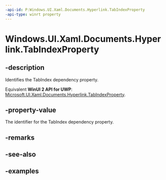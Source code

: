 ```yaml
---
-api-id: P:Windows.UI.Xaml.Documents.Hyperlink.TabIndexProperty
-api-type: winrt property
---
```


<!-- Property syntax.
public DependencyProperty TabIndexProperty { get; }
-->

# Windows.UI.Xaml.Documents.Hyperlink.TabIndexProperty

## -description

Identifies the TabIndex dependency property.

Equivalent **WinUI 2 API for UWP**: [Microsoft.UI.Xaml.Documents.Hyperlink.TabIndexProperty](/windows/winui/api/microsoft.ui.xaml.documents.hyperlink.tabindexproperty).

## -property-value

The identifier for the TabIndex dependency property.

## -remarks

## -see-also

## -examples

